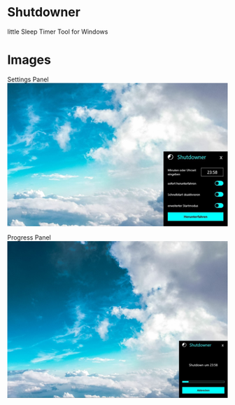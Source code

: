 # Shutdowner
 little Sleep Timer Tool for Windows

# Images
Settings Panel
![alt text](https://github.com/VenominousX/Shutdowner/blob/master/Images/img1.jpg)

Progress Panel
![alt text](https://github.com/VenominousX/Shutdowner/blob/master/Images/img2.jpg)
